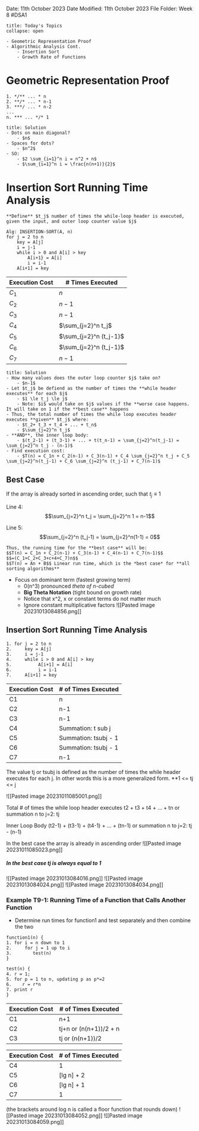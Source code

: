 Date: 11th October 2023
Date Modified: 11th October 2023
File Folder: Week 8
#DSA1

```ad-abstract
title: Today's Topics
collapse: open

- Geometric Representation Proof
- Algorithmic Analysis Cont.
	- Insertion Sort
	- Growth Rate of Functions

```

# Geometric Representation Proof

```
1. */** ... * n
2. **/* ... * n-1
3. ***/ ... * n-2
...
n. *** ... */* 1
```

```ad-check
title: Solution
- Dots on main diagonal?
	- $n$
- Spaces for dots?
	- $n^2$
- SO:
	- $2 \sum_{i=1}^n i = n^2 + n$
	- $\sum_{i=1}^n i = \frac{n(n+1)}{2}$
```

# Insertion Sort Running Time Analysis

```ad-question
**Define** $t_j$ number of times the while-loop header is executed, given the input, and outer loop counter value $j$
```

```
Alg: INSERTION-SORT(A, n)
for j = 2 to n
	key = A[j]
	i = j-1
	while i > 0 and A[i] > key
		A[i+1} = A[i]
		i = i-1
	A[i+1] = key
```

| Execution Cost | # Times Executed       |
| -------------- | ---------------------- |
| $C_1$          | $n$                    |
| $C_2$          | $n-1$                  |
| $C_3$          | $n-1$                  |
| $C_4$          | $\sum_{j=2}^n t_j$     |
| $C_5$          | $\sum_{j=2}^n (t_j-1)$ |
| $C_6$          | $\sum_{j=2}^n (t_j-1)$ |
| $C_7$          | $n-1$                       |

```ad-check
title: Solution
- How many values does the outer loop counter $j$ take on?
	- $n-1$
- Let $t_j$ be defiend as the number of times the **while header executes** for each $j$
	- $1 \le t_j \le j$
	- Note: $i$ would take on $j$ values if the **worse case happens. It will take on 1 if the **best case** happens
- Thus, the total number of times the while loop executes header executes **given** $t_j$ where:
	- $t_2+ t_3 + t_4 + ... + t_n$
	- $\sum_{j=2}^n t_j$
- **AND**, the inner loop body:
	- $(t_2-1) + (t_3-1) + ... + t(t_n-1) = \sum_{j=2}^n(t_j-1) = \sum_{j=2}^n t_j - (n-1)$
- Find execution cost:
	- $T(n) = C_1n + C_2(n-1) + C_3(n-1) + C_4 \sum_{j=2}^n t_j + C_5 \sum_{j=2}^n(t_j-1) + C_6 \sum_{j=2}^n (t_j-1) + C_7(n-1)$
```

## Best Case

If the array is already sorted in ascending order, such that $t_j \equiv 1$

Line 4:
$$\sum_{j=2}^n t_j = \sum_{j=2}^n 1 = n-1$$

Line 5:
$$\sum_{j=2}^n (t_j-1) = \sum_{j=2}^n(1-1) = 0$$

```ad-important
Thus, the running time for the **best case** will be:
$$T(n) = C_1n + C_2(n-1) + C_3(n-1) + C_4(n-1) + C_7(n-1)$$
$$=(C_1+C_2+C_3+c+4+C_7)n$$
$$T(n) = An + B$$ Linear run time, which is the *best case* for **all sorting algorithms**
```

- Focus on dominant term (fastest growing term)
	- 0(n^3) pronounced *theta of n-cubed*
	- **Big Theta Notation** (tight bound on growth rate)
	- Notice that x^2, x or constant terms do not matter much
	- Ignore constant multiplicative factors
![[Pasted image 20231013084856.png]]

## Insertion Sort Running Time Analysis
~~~
1. for j = 2 to n
2.     key = A[j]
3.     i = j-1
4.     while i > 0 and A[i] > key
5.          A[i+1] = A[i]
6.          i = i-1
7.     A[i+1] = key
~~~

| **Execution Cost** | **# of Times Executed** |
| ------------------ | ----------------------- |
| C1                 | n                       |
| C2                 | n-1                     |
| C3                 | n-1                     |
| C4                 | Summation: t sub j      |
| C5                 | Summation: tsubj - 1    |
| C6                 | Summation: tsubj - 1    |
| C7                 | n-1                     |

The value tj or tsubj  is defined as the number of times the while header executes for each j. In other words this is a more generalized form.
**1 <= tj <= j

![[Pasted image 20231011085001.png]]

Total # of times the while loop header executes
t2 + t3 + t4 + ... + tn
or summation n to j=2: tj

Inner Loop Body
(t2-1) + (t3-1) + (t4-1) + ... + (tn-1)
or summation n to j=2: tj - (n-1)

In the best case the array is already in ascending order
![[Pasted image 20231011085023.png]]
##### **In the best case tj is always equal to 1**
![[Pasted image 20231013084016.png]]
![[Pasted image 20231013084024.png]]
![[Pasted image 20231013084034.png]]


### Example T9-1: Running Time of a Function that Calls Another Function
- Determine run times for function1 and test separately and then combine the two
~~~
function1(n) {
1. for i = n down to 1
2.     for j = 1 up to i
3.        test(n)
}

test(n) {
4. r = 1;
5. for p = 1 to n, updating p as p*=2
6.    r = r*n
7. print r
}
~~~

| Execution Cost | # of Times Executed    |
| -------------- | ---------------------- |
| C1             | n+1                    |
| C2             | tj+n or (n(n+1))/2 + n |
| C3             | tj or (n(n+1))/2       |

| Execution Cost | # of Times Executed |
| -------------- | ------------------- |
| C4             | 1                   |
| C5             | \[lg n] + 2         |
| C6             | \[lg n] + 1         |
| C7             | 1                   |
(the brackets around log n is called a floor function that rounds down)
![[Pasted image 20231013084052.png]]
![[Pasted image 20231013084059.png]]



